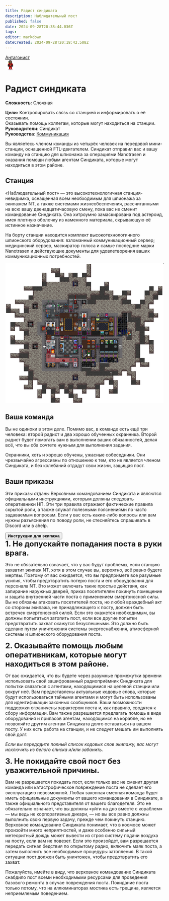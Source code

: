 ```yaml
---
title: Радист синдиката
description: Наблюдательный пост
published: false
date: 2024-09-28T20:38:44.036Z
tags: 
editor: markdown
dateCreated: 2024-09-28T20:18:42.508Z
---
```


<div style="display: flex; justify-content: center;">
<div class="roles-passport antag">
  <div class="title antag"><a href="/roles/antagonists">Антагонист</a></div>
  <div>
    <div><div><img src="/roles/listening_operative.png"></div></div>
  <div><div>
    <h1>Радист синдиката</h1>
    <p><strong>Сложность:</strong> Сложная</p>
    <strong>Цели:</strong> Контролировать связь со станцией и информировать о её состоянии. <br>
Оказывать помощь коллегам, которые могут находиться на станции.<br>
    <b>Руководители</b>: Синдикат<br>
    <b>Руководства</b>: <a href="/guides/communication">Коммуникация</a>
  </div></div>
  </div>
</div>
</div>

Вы являетесь членом команды из четырёх человек на передовой мини-станции, оснащенной FTL-двигателем. Синдикат отправил вас и вашу команду на станцию для шпионажа за операциями Nanotrasen и оказания помощи любым агентам Синдиката, которые могут находиться в этом районе.


## Станция

<div class="imageBox">
  <div>
    «Наблюдательный пост» — это высокотехнологичная станция-невидимка, оснащенная всем необходимым для шпионажа за экипажем NT, а также системами жизнеобеспечения, рассчитанными на всю вашу двенадцатичасовую смену, пока вас не сменит командование Синдиката. Она хитроумно замаскирована под астероид, имея плотную оболочку из каменного материала, скрывающую её истинное назначение.

На борту станции находится комплект высокотехнологичного шпионского оборудования: взломанный коммуникационный сервер; медицинский сервер, маскиратор голоса и самые последние марки Nanotrasen и действующие документы для удовлетворения ваших коммуникационных потребностей.
  </div>
  <img src="/listening_post_operative.png"/>
</div>

## Ваша команда

Вы не одиноки в этом деле. Помимо вас, в команде есть ещё три человека: второй радист и два хорошо обученных охранника. Второй радист будет помогать вам в выполнении ваших обязанностей, делая всё, что вы оба сочтете нужным для выполнения задания.

Охранники, хоть и хорошо обучены, ужасные собеседники. Они чрезвычайно агрессивны по отношению к тем, кто не является членом Синдиката, и без колебаний отдадут свои жизни, защищая пост.


## Ваши приказы

Эти приказы отданы Верховным командованием Синдиката и являются официальными инструкциями, которым должны следовать оперативники НП. Эти три правила отражают фактические правила скрытой роли, а также служат полезными пояснениями по часто задаваемым вопросам. Если у вас есть какие-либо вопросы или вам нужны разъяснения по поводу роли, не стесняйтесь спрашивать в Discord или в ahelp.

<button type="button" class="collapsible">
  <div><b>Инструкции для экипажа</b></div>
</button>
<div class="content">
<b style="font-size: 24px;">1. Не допускайте попадания поста в руки врага.</b>

Это не обязательно означает, что у вас будут проблемы, если станцию захватит экипаж NT, хотя в этом случае вы, вероятно, всё равно будете мертвы. Поэтому от вас ожидается, что вы предпримете все разумные усилия, чтобы предотвратить потерю поста и его оборудования для персонала NT. Это может включать такие простые действия, как запирание наружных дверей, приказ посетителям покинуть помещение и защита внутренней части поста с применением смертоносной силы. Вы не обязаны атаковать посетителей поста, но любой враждебный акт со стороны экипажа, не принадлежащего к посту, должен быть встречен смертоносной силой. Если это окажется необходимым, вы должны попытаться затопить пост, если все другие попытки предотвратить захват окажутся безуспешными. Это должно быть сделано путем уничтожения системы энергоснабжения, атмосферной системы и шпионского оборудования поста.


<b style="font-size: 24px;">2. Оказывайте помощь любым оперативникам, которые могут находиться в этом районе.</b>

От вас ожидается, что вы будете через разумные промежутки времени использовать свой зашифрованный радиоприёмник Синдиката для попытки связаться с агентами, находящимися на целевой станции или вокруг неё. Вам предоставлены актуальные кодовые слова, которые будут использоваться тайными агентами и могут быть использованы для идентификации законных сообщников. Ваши возможности поддержки ограничены характером поста и, как правило, сводятся к сбору информации. Вам также разрешается предлагать помощь в виде оборудования и припасов агентам, находящимся на корабле, но не позволяйте другим агентам Синдиката долго оставаться на вашем посту. У них есть работа на станции, и не следует мешать им выполнять свой долг.

*Если вы передадите полный список кодовых слов экипажу, вас могут исключить из белого списка и/или забанить.*


<b style="font-size: 24px;">3. Не покидайте свой пост без уважительной причины.</b>

Вам не разрешается покидать пост, если только вас не сменит другая команда или катастрофическое повреждение поста не сделает его эксплуатацию невозможной. Любая законная сменная команда будет иметь официальные документы от вашего командования в Синдикате, а также официального представителя от вашего благодетеля. Это не обязательно означает, что вы должны «уйти на дно вместе с кораблем» — мы ведь не корпоративные дикари, — но вы все равно должны выполнить свою первую задачу, прежде чем покинуть станцию. Верховное командование Синдиката понимает, что в космосе может произойти много неприятностей, и даже особенно сильный метеоритный дождь может вывести из строя систему подачи воздуха на посту, если вам не повезет. Если это произойдет, вам разрешается передать сигнал бедствия по открытому радио, включить маяк поста, а затем выполнить все необходимые процедуры затопления. В такой ситуации пост должен быть уничтожен, чтобы предотвратить его захват.

Пожалуйста, имейте в виду, что верховное командование Синдиката снабдило пост всеми необходимыми ресурсами для проведения базового ремонта в случае повреждения поста. Покидание поста только потому, что на иллюминаторах мостика есть трещина, является неприемлемым поведением.
</div>

<div class="table"></div>
